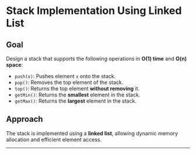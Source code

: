 # Stack Implementation Using Linked List

## **Goal**
Design a stack that supports the following operations in **O(1) time** and **O(n) space**:

- `push(x)`: Pushes element `x` onto the stack.
- `pop()`: Removes the top element of the stack.
- `top()`: Returns the top element **without removing** it.
- `getMin()`: Returns the **smallest** element in the stack.
- `getMax()`: Returns the **largest** element in the stack.

## **Approach**
The stack is implemented using a **linked list**, allowing dynamic memory allocation and efficient element access.


---
